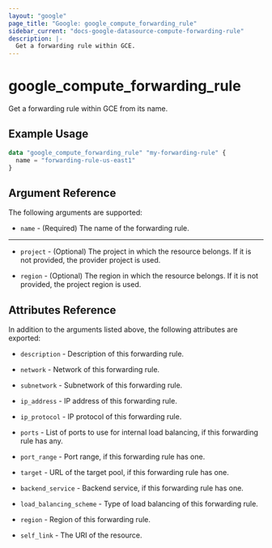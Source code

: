 ```yaml
---
layout: "google"
page_title: "Google: google_compute_forwarding_rule"
sidebar_current: "docs-google-datasource-compute-forwarding-rule"
description: |-
  Get a forwarding rule within GCE.
---
```


# google\_compute\_forwarding\_rule

Get a forwarding rule within GCE from its name.

## Example Usage

```tf
data "google_compute_forwarding_rule" "my-forwarding-rule" {
  name = "forwarding-rule-us-east1"
}
```

## Argument Reference

The following arguments are supported:

* `name` - (Required) The name of the forwarding rule.


- - -

* `project` - (Optional) The project in which the resource belongs. If it
    is not provided, the provider project is used.

* `region` - (Optional) The region in which the resource belongs. If it
    is not provided, the project region is used.

## Attributes Reference

In addition to the arguments listed above, the following attributes are exported:

* `description` - Description of this forwarding rule.

* `network` - Network of this forwarding rule.

* `subnetwork` - Subnetwork of this forwarding rule.

* `ip_address` - IP address of this forwarding rule.

* `ip_protocol` - IP protocol of this forwarding rule.

* `ports` - List of ports to use for internal load balancing, if this forwarding rule has any.

* `port_range` - Port range, if this forwarding rule has one.

* `target` - URL of the target pool, if this forwarding rule has one.

* `backend_service` - Backend service, if this forwarding rule has one.

* `load_balancing_scheme` - Type of load balancing of this forwarding rule.

* `region` - Region of this forwarding rule.

* `self_link` - The URI of the resource.
